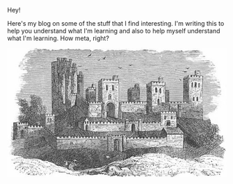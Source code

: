 Hey!

Here's my blog on some of the stuff that I find interesting. I'm writing this to help you understand what I'm learning and also to help myself understand what I'm learning. How meta, right?

![Image of castle engraving](images/castle_engraving.jpg)
